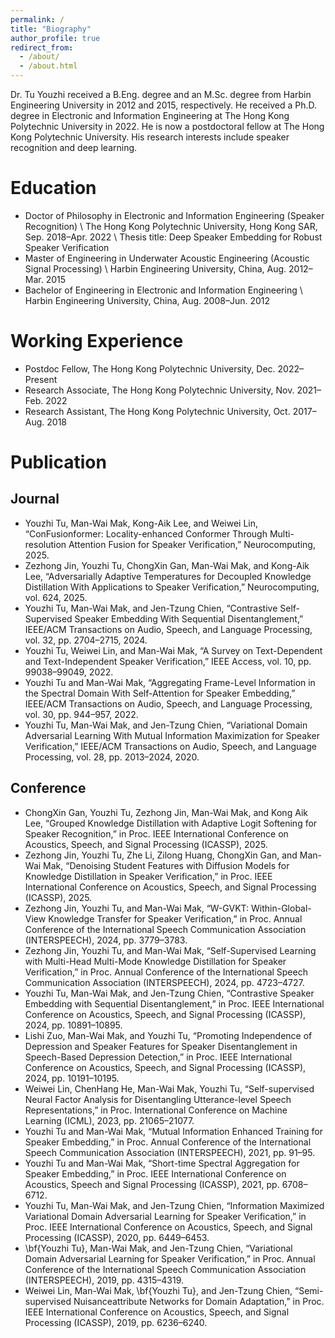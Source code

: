 ```yaml
---
permalink: /
title: "Biography"
author_profile: true
redirect_from: 
  - /about/
  - /about.html
---
```


Dr. Tu Youzhi received a B.Eng. degree and an M.Sc. degree from Harbin Engineering University in 2012 and 2015, respectively. He received a Ph.D. degree in Electronic and Information Engineering at The Hong Kong Polytechnic University in 2022. He is now a postdoctoral fellow at The Hong Kong Polytechnic University. His research interests include speaker recognition and deep learning.

Education
======
- Doctor of Philosophy in Electronic and Information Engineering (Speaker Recognition) \\
The Hong Kong Polytechnic University, Hong Kong SAR, Sep. 2018–Apr. 2022 \\
Thesis title: Deep Speaker Embedding for Robust Speaker Verification
- Master of Engineering in Underwater Acoustic Engineering (Acoustic Signal Processing) \\
Harbin Engineering University, China, Aug. 2012–Mar. 2015
- Bachelor of Engineering in Electronic and Information Engineering \\
Harbin Engineering University, China, Aug. 2008–Jun. 2012

Working Experience
======
- Postdoc Fellow, The Hong Kong Polytechnic University, Dec. 2022–Present
- Research Associate, The Hong Kong Polytechnic University, Nov. 2021–Feb. 2022
- Research Assistant, The Hong Kong Polytechnic University, Oct. 2017–Aug. 2018

Publication
======

Journal
------
- Youzhi Tu, Man-Wai Mak, Kong-Aik Lee, and Weiwei Lin, “ConFusionformer: Locality-enhanced Conformer Through Multi-resolution Attention Fusion for Speaker Verification,” Neurocomputing, 2025.
- Zezhong Jin, Youzhi Tu, ChongXin Gan, Man-Wai Mak, and Kong-Aik Lee, “Adversarially Adaptive Temperatures for Decoupled Knowledge Distillation With Applications to Speaker Verification,” Neurocomputing, vol. 624, 2025.
- Youzhi Tu, Man-Wai Mak, and Jen-Tzung Chien, “Contrastive Self-Supervised Speaker Embedding With Sequential Disentanglement,” IEEE/ACM Transactions on Audio, Speech, and Language Processing, vol. 32, pp. 2704–2715, 2024.
- Youzhi Tu, Weiwei Lin, and Man-Wai Mak, “A Survey on Text-Dependent and Text-Independent Speaker Verification,” IEEE Access, vol. 10, pp. 99038–99049, 2022.
- Youzhi Tu and Man-Wai Mak, “Aggregating Frame-Level Information in the Spectral Domain With Self-Attention for Speaker Embedding,” IEEE/ACM Transactions on Audio, Speech, and Language Processing, vol. 30, pp. 944–957, 2022.
- Youzhi Tu, Man-Wai Mak, and Jen-Tzung Chien, “Variational Domain Adversarial Learning With Mutual Information Maximization for Speaker Verification,” IEEE/ACM Transactions on Audio, Speech, and Language Processing, vol. 28, pp. 2013–2024, 2020.
   
Conference
------
- ChongXin Gan, Youzhi Tu, Zezhong Jin, Man-Wai Mak, and Kong Aik Lee, “Grouped Knowledge Distillation with Adaptive Logit Softening for Speaker Recognition,” in Proc. IEEE International Conference on Acoustics, Speech, and Signal Processing (ICASSP), 2025.
- Zezhong Jin, Youzhi Tu, Zhe Li, Zilong Huang, ChongXin Gan, and Man-Wai Mak, “Denoising Student Features with Diffusion Models for Knowledge Distillation in Speaker Verification,” in Proc. IEEE International Conference on Acoustics, Speech, and Signal Processing (ICASSP), 2025.
- Zezhong Jin, Youzhi Tu, and Man-Wai Mak, “W-GVKT: Within-Global-View Knowledge Transfer for Speaker Verification,” in Proc. Annual Conference of the International Speech Communication Association (INTERSPEECH), 2024, pp. 3779–3783.
- Zezhong Jin, Youzhi Tu, and Man-Wai Mak, “Self-Supervised Learning with Multi-Head Multi-Mode Knowledge Distillation for Speaker Verification,” in Proc. Annual Conference of the International Speech Communication Association (INTERSPEECH), 2024, pp. 4723–4727.
- Youzhi Tu, Man-Wai Mak, and Jen-Tzung Chien, “Contrastive Speaker Embedding with Sequential Disentanglement,” in Proc. IEEE International Conference on Acoustics, Speech, and Signal Processing (ICASSP), 2024, pp. 10891–10895.
- Lishi Zuo, Man-Wai Mak, and Youzhi Tu, “Promoting Independence of Depression and Speaker Features for Speaker Disentanglement in Speech-Based Depression Detection,” in Proc. IEEE International Conference on Acoustics, Speech, and Signal Processing (ICASSP),
2024, pp. 10191–10195.
- Weiwei Lin, ChenHang He, Man-Wai Mak, Youzhi Tu, “Self-supervised Neural Factor Analysis for Disentangling Utterance-level Speech Representations,” in Proc. International Conference on Machine Learning (ICML), 2023, pp. 21065–21077.
- Youzhi Tu and Man-Wai Mak, “Mutual Information Enhanced Training for Speaker Embedding,” in Proc. Annual Conference of the International Speech Communication Association (INTERSPEECH), 2021, pp. 91–95.
- Youzhi Tu and Man-Wai Mak, “Short-time Spectral Aggregation for Speaker Embedding,” in Proc. IEEE International Conference on Acoustics, Speech and Signal Processing (ICASSP), 2021, pp. 6708–6712.
- Youzhi Tu, Man-Wai Mak, and Jen-Tzung Chien, “Information Maximized Variational Domain Adversarial Learning for Speaker Verification,” in Proc. IEEE International Conference on Acoustics, Speech, and Signal Processing (ICASSP), 2020, pp. 6449–6453.
- \bf{Youzhi Tu}, Man-Wai Mak, and Jen-Tzung Chien, “Variational Domain Adversarial Learning for Speaker Verification,” in Proc. Annual Conference of the International Speech Communication Association (INTERSPEECH), 2019, pp. 4315–4319.
- Weiwei Lin, Man-Wai Mak, \bf{Youzhi Tu}, and Jen-Tzung Chien, “Semi-supervised Nuisanceattribute Networks for Domain Adaptation,” in Proc. IEEE International Conference on Acoustics, Speech, and Signal Processing (ICASSP), 2019, pp. 6236–6240.

